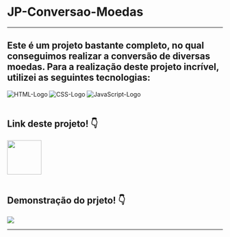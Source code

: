 # JP-Conversao-Moedas
<hr>
<h2>Este é um projeto bastante completo, no qual conseguimos realizar a conversão de diversas moedas. Para a realização deste projeto incrível, utilizei as seguintes tecnologias:</h2>
<img src="https://img.shields.io/badge/HTML5-E34F26?style=for-the-badge&logo=html5&logoColor=white" alt="HTML-Logo" />
<img src="https://img.shields.io/badge/CSS3-1572B6?style=for-the-badge&logo=css3&logoColor=white" alt="CSS-Logo" />
<img src="https://img.shields.io/badge/JavaScript-F7DF1E?style=for-the-badge&logo=javascript&logoColor=black" alt="JavaScript-Logo" />
<br><br>
<h2>Link deste projeto! 👇</h2>
<a href="https://jpmendezz.github.io/JP-Conversao-Moedas/"><img src="https://github.com/JPMENDEZZ/Easy-Shopping/assets/124535140/6b654b40-091e-47ee-b806-997c631037d3" width="80px"></a>
<br><br>
<h2>Demonstração do prjeto! 👇</h2>
<img src="https://github.com/JPMENDEZZ/Easy-Shopping/assets/124535140/4777f76a-7d66-4bde-898e-ece7bd3a81fb">
<hr>
